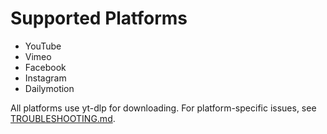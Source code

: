 # Supported Platforms

- YouTube
- Vimeo
- Facebook
- Instagram
- Dailymotion

All platforms use yt-dlp for downloading. For platform-specific issues, see [TROUBLESHOOTING.md](TROUBLESHOOTING.md).

